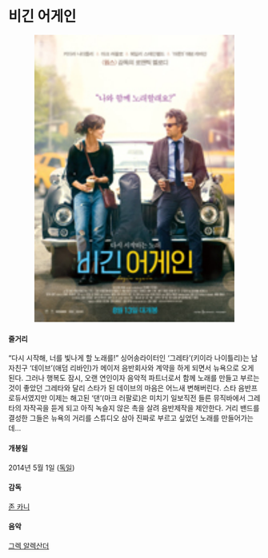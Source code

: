 # 비긴 어게인
<p align="center">
<img src="https://github.com/GeekInTheClass/MyFavoriteMovies/blob/master/img/BeginAgain.gif" width="400px"/></p>

#### 줄거리

“다시 시작해, 너를 빛나게 할 노래를!” 싱어송라이터인 ‘그레타’(키이라 나이틀리)는 남자친구 ‘데이브’(애덤 리바인)가 메이저 음반회사와 계약을 하게 되면서 뉴욕으로 오게 된다. 그러나 행복도 잠시, 오랜 연인이자 음악적 파트너로서 함께 노래를 만들고 부르는 것이 좋았던 그레타와 달리 스타가 된 데이브의 마음은 어느새 변해버린다. 스타 음반프로듀서였지만 이제는 해고된 ‘댄’(마크 러팔로)은 미치기 일보직전 들른 뮤직바에서 그레타의 자작곡을 듣게 되고 아직 녹슬지 않은 촉을 살려 음반제작을 제안한다. 거리 밴드를 결성한 그들은 뉴욕의 거리를 스튜디오 삼아 진짜로 부르고 싶었던 노래를 만들어가는데…

#### 개봉일

2014년 5월 1일 ([독일](https://www.google.co.kr/search?q=%EB%8F%85%EC%9D%BC&stick=H4sIAAAAAAAAAOPgE-LSz9U3yMswyCgpVuIAsY1NTDO0zLKTrfTTMnNywYRVZl5mSWZijkJJRmpiSVFmMpBZlJqemZ8HZuSkJhanKqQklqQCAK3lIm1QAAAA&sa=X&ved=0ahUKEwjHxqOitNrSAhUENrwKHcElCYEQmxMIlgEoATAU))

#### 감독

[존 카니](https://www.google.co.kr/search?q=%EC%A1%B4+%EC%B9%B4%EB%8B%88&stick=H4sIAAAAAAAAAOPgE-LSz9U3yMswyCgpVgKzjczjLcqztcSyk6300zJzcsGEVUpmUWpySX4RAAvAb0IyAAAA&sa=X&ved=0ahUKEwjHxqOitNrSAhUENrwKHcElCYEQmxMImgEoATAV)

#### 음악

[그렉 알렉산더](https://www.google.co.kr/search?q=%EA%B7%B8%EB%A0%89+%EC%95%8C%EB%A0%89%EC%82%B0%EB%8D%94&stick=H4sIAAAAAAAAAOPgE-LSz9U3yMswyCgpVgKzDQvLqwwKtISzk6300zJzcsGEVW5pcWYyANC1qqIvAAAA&sa=X&ved=0ahUKEwjHxqOitNrSAhUENrwKHcElCYEQmxMIngEoATAW)
